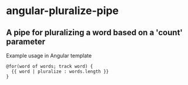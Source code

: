 # angular-pluralize-pipe
A pipe for pluralizing a word based on a 'count' parameter
---
Example usage in Angular template

```
@for(word of words; track word) {
  {{ word | pluralize : words.length }}
}
```
